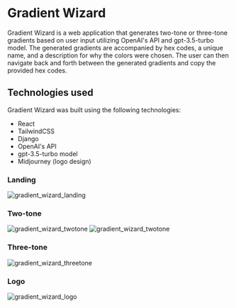 # Gradient Wizard

Gradient Wizard is a web application that generates two-tone or three-tone gradients based on user input utilizing OpenAI's API and gpt-3.5-turbo model. The generated gradients are accompanied by hex codes, a unique name, and a description for why the colors were chosen. The user can then navigate back and forth between the generated gradients and copy the provided hex codes.

## Technologies used

Gradient Wizard was built using the following technologies:

  - React
  - TailwindCSS
  - Django
  - OpenAI's API
  - gpt-3.5-turbo model
  - Midjourney (logo design)
 
 ### Landing
 
![gradient_wizard_landing](https://user-images.githubusercontent.com/88216761/228373205-1550fdb7-d978-458b-bc41-48b7fb656b34.PNG)

### Two-tone

![gradient_wizard_twotone](https://user-images.githubusercontent.com/88216761/228374128-837749b0-06e3-4b32-b2cf-eb4f0dbc8f7c.PNG)
![gradient_wizard_twotone](https://user-images.githubusercontent.com/88216761/228374904-c9ca1ec6-7af4-4785-9802-d090efedaa74.PNG)

### Three-tone

![gradient_wizard_threetone](https://user-images.githubusercontent.com/88216761/228373387-b2487c07-eb90-4635-9ebe-c01b1c45fd43.PNG)

### Logo

![gradient_wizard_logo](https://user-images.githubusercontent.com/88216761/228374175-5079f79d-5b0b-48b6-873e-e6b3ea0427f8.PNG)
